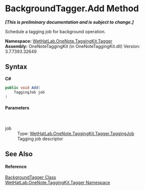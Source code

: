 # BackgroundTagger.Add Method 
 _**\[This is preliminary documentation and is subject to change.\]**_

Schedule a tagging job for background operation.

**Namespace:**&nbsp;<a href="bf353949-2ab8-bf1a-9a78-ce64949f480c.md">WetHatLab.OneNote.TaggingKit.Tagger</a><br />**Assembly:**&nbsp;OneNoteTaggingKit (in OneNoteTaggingKit.dll) Version: 3.7.7393.32649

## Syntax

**C#**<br />
``` C#
public void Add(
	TaggingJob job
)
```


#### Parameters
&nbsp;<dl><dt>job</dt><dd>Type: <a href="447270ca-da51-967b-5344-b56c928c5068.md">WetHatLab.OneNote.TaggingKit.Tagger.TaggingJob</a><br />Tagging job descriptor</dd></dl>

## See Also


#### Reference
<a href="0f08eb11-e519-8ed6-2739-ec50a42a4c5b.md">BackgroundTagger Class</a><br /><a href="bf353949-2ab8-bf1a-9a78-ce64949f480c.md">WetHatLab.OneNote.TaggingKit.Tagger Namespace</a><br />
